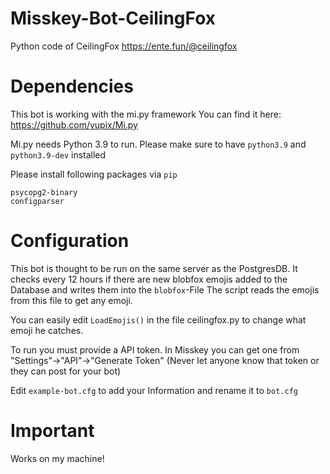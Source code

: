 # Misskey-Bot-CeilingFox
Python code of CeilingFox https://ente.fun/@ceilingfox

# Dependencies
This bot is working with the mi.py framework
You can find it here: https://github.com/yupix/Mi.py

Mi.py needs Python 3.9 to run. Please make sure to have `python3.9` and `python3.9-dev` installed

Please install following packages via `pip`
```
psycopg2-binary
configparser
```

# Configuration
This bot is thought to be run on the same server as the PostgresDB.
It checks every 12 hours if there are new blobfox emojis added to the Database and writes them into the `blobfox`-File
The script reads the emojis from this file to get any emoji.

You can easily edit `LoadEmojis()` in the file ceilingfox.py to change what emoji he catches.

To run you must provide a API token.
In Misskey you can get one from "Settings"->"API"->"Generate Token" (Never let anyone know that token or they can post for your bot)

Edit `example-bot.cfg` to add your Information and rename it to `bot.cfg`

# Important
Works on my machine!
